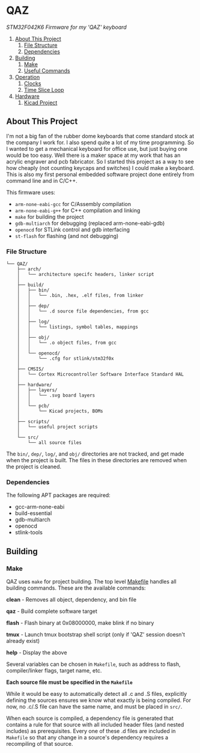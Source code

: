 # QAZ

*STM32F042K6 Firmware for my 'QAZ' keyboard*

1. [About This Project](#about-this-project)
    1. [File Structure](#file-structure)
    1. [Dependencies](#dependencies)
1. [Building](#building)
    1. [Make](#make)
    1. [Useful Commands](#useful-commands)
1. [Operation](#operation)
    1. [Clocks](#clocks)
    1. [Time Slice Loop](#time-slice-loop)
1. [Hardware](#hardware)
    1. [Kicad Project](#kicad-project)

## About This Project

I'm not a big fan of the rubber dome keyboards that come standard stock at the
company I work for. I also spend quite a lot of my time programming. So I
wanted to get a mechanical keyboard for office use, but just buying one would
be too easy. Well there is a maker space at my work that has an acrylic
engraver and pcb fabricator. So I started this project as a way to see how
cheaply (not counting keycaps and switches) I could make a keyboard. This is
also my first personal embedded software project done entirely from command
line and in C/C++.

This firmware uses:
- `arm-none-eabi-gcc` for C/Assembly compilation
- `arm-none-eabi-g++` for C++ compilation and linking
- `make` for building the project
- `gdb-multiarch` for debugging (replaced arm-none-eabi-gdb)
- `openocd` for STLink control and gdb interfacing
- `st-flash` for flashing (and not debugging)

### File Structure

```
└── QAZ/
    ├── arch/
    │   └── architecture specifc headers, linker script
    │
    ├── build/
    │   ├── bin/
    │   │   └── .bin, .hex, .elf files, from linker
    │   │ 
    │   ├── dep/
    │   │   └── .d source file dependencies, from gcc
    │   │ 
    │   ├── log/
    │   │   └── listings, symbol tables, mappings
    │   │ 
    │   ├── obj/
    │   │   └── .o object files, from gcc
    │   │ 
    │   └── openocd/
    │       └── .cfg for stlink/stm32f0x
    │
    ├── CMSIS/
    │   └── Cortex Microcontroller Software Interface Standard HAL
    │
    ├── hardware/
    │   ├── layers/
    │   │   └── .svg board layers 
    │   │ 
    │   └── pcb/
    │       └── Kicad projects, BOMs
    │
    ├── scripts/
    │   └── useful project scripts
    │
    └── src/
        └── all source files
```

The `bin/`, `dep/`, `log/`, and `obj/` directories are not tracked, and get made when the
project is built. The files in these directories are removed when the project
is cleaned.

### Dependencies

The following APT packages are required:
- gcc-arm-none-eabi
- build-essential
- gdb-multiarch
- openocd
- stlink-tools

## Building

### Make

QAZ uses `make` for project building. The top level [Makefile](Makefile)
handles all building commands. These are the available commands:

**clean** - Removes all object, dependency, and bin file

**qaz** - Build complete software target

**flash** - Flash binary at 0x08000000, make blink if no binary

**tmux** - Launch tmux bootstrap shell script (only if 'QAZ' session doesn't already exist)

**help** - Display the above

Several variables can be chosen in `Makefile`, such as address to flash,
compiler/linker flags, target name, etc.

**Each source file must be specified in the `Makefile`**

While it would be easy to automatically detect all .c and .S files, explicitly
defining the sources ensures we know what exactly is being compiled. For now,
no .c/.S file can have the same name, and must be placed in `src/`.

When each source is compiled, a dependency file is generated that contains a
rule for that source with all included header files (and nested includes) as
prerequisites. Every one of these .d files are included in `Makefile` so
that any change in a source's dependency requires a recompiling of that source.

